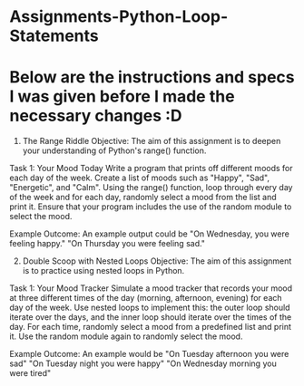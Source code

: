 # Assignments-Python-Loop-Statements
# Below are the instructions and specs I was given before I made the necessary changes :D
1. The Range Riddle
Objective: The aim of this assignment is to deepen your understanding of Python's range() function.

Task 1: Your Mood Today Write a program that prints off different moods for each day of the week. Create a list of moods such as "Happy", "Sad", "Energetic", and "Calm". Using the range() function, loop through every day of the week and for each day, randomly select a mood from the list and print it. Ensure that your program includes the use of the random module to select the mood.

Example Outcome: An example output could be "On Wednesday, you were feeling happy." "On Thursday you were feeling sad."

2. Double Scoop with Nested Loops
Objective: The aim of this assignment is to practice using nested loops in Python.

Task 1: Your Mood Tracker Simulate a mood tracker that records your mood at three different times of the day (morning, afternoon, evening) for each day of the week. Use nested loops to implement this: the outer loop should iterate over the days, and the inner loop should iterate over the times of the day. For each time, randomly select a mood from a predefined list and print it. Use the random module again to randomly select the mood.

Example Outcome: An example would be "On Tuesday afternoon you were sad" "On Tuesday night you were happy" "On Wednesday morning you were tired"
